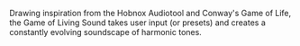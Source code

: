Drawing inspiration from the Hobnox Audiotool and Conway's Game of Life, the Game of Living Sound takes user input (or presets) and creates a constantly evolving soundscape of harmonic tones.